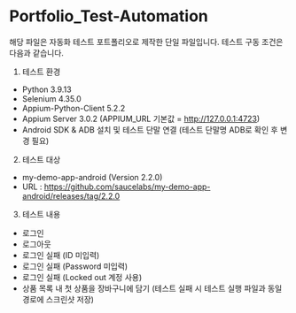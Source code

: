 # Portfolio_Test-Automation
해당 파일은 자동화 테스트 포트폴리오로 제작한 단일 파일입니다.
테스트 구동 조건은 다음과 같습니다.

1. 테스트 환경
- Python 3.9.13
- Selenium 4.35.0
- Appium-Python-Client 5.2.2
- Appium Server 3.0.2 (APPIUM_URL 기본값 = http://127.0.0.1:4723)
- Android SDK & ADB 설치 및 테스트 단말 연결 (테스트 단말명 ADB로 확인 후 변경 필요)

2. 테스트 대상
- my-demo-app-android (Version 2.2.0)
- URL : https://github.com/saucelabs/my-demo-app-android/releases/tag/2.2.0

3. 테스트 내용
- 로그인
- 로그아웃
- 로그인 실패 (ID 미입력)
- 로그인 실패 (Password 미입력)
- 로그인 실패 (Locked out 계정 사용)
- 상품 목록 내 첫 상품을 장바구니에 담기
  (테스트 실패 시 테스트 실행 파일과 동일 경로에 스크린샷 저장)
